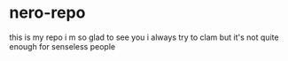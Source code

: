 # nero-repo
this is my repo i m so glad to see you
i always try to clam but it's not quite enough for senseless people
